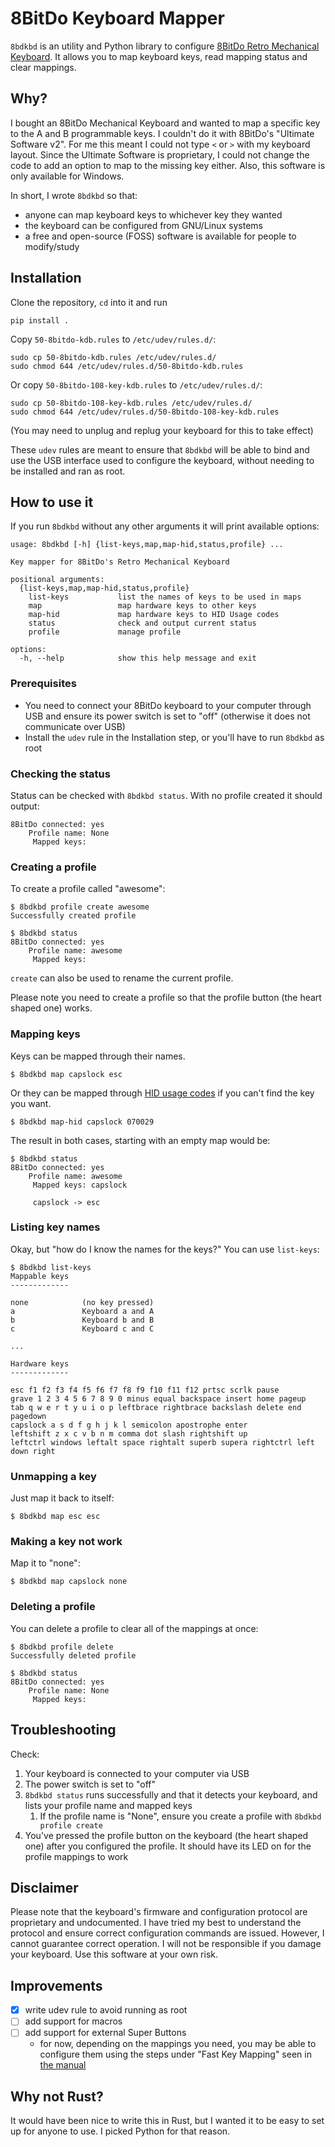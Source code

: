8BitDo Keyboard Mapper
======================

`8bdkbd` is an utility and Python library to configure [8BitDo Retro Mechanical Keyboard][8bitdo-kbd-product-page]. It allows you to map keyboard keys, read mapping status and clear mappings.

[8bitdo-kbd-product-page]: https://www.8bitdo.com/retro-mechanical-keyboard/


Why?
----

I bought an 8BitDo Mechanical Keyboard and wanted to map a specific key to the A and B programmable keys. I couldn't do it with 8BitDo's "Ultimate Software v2". For me this meant I could not type `<` or `>` with my keyboard layout. Since the Ultimate Software is proprietary, I could not change the code to add an option to map to the missing key either. Also, this software is only available for Windows.

In short, I wrote `8bdkbd` so that:
- anyone can map keyboard keys to whichever key they wanted
- the keyboard can be configured from GNU/Linux systems
- a free and open-source (FOSS) software is available for people to modify/study


Installation
------------

Clone the repository, `cd` into it and run

    pip install .

Copy `50-8bitdo-kdb.rules` to `/etc/udev/rules.d/`:

    sudo cp 50-8bitdo-kdb.rules /etc/udev/rules.d/
    sudo chmod 644 /etc/udev/rules.d/50-8bitdo-kdb.rules

Or copy `50-8bitdo-108-key-kdb.rules` to `/etc/udev/rules.d/`:

    sudo cp 50-8bitdo-108-key-kdb.rules /etc/udev/rules.d/
    sudo chmod 644 /etc/udev/rules.d/50-8bitdo-108-key-kdb.rules

(You may need to unplug and replug your keyboard for this to take effect)

These `udev` rules are meant to ensure that `8bdkbd` will be able to bind and use the USB interface used to configure the keyboard, without needing to be installed and ran as root.

How to use it
-------------

If you run `8bdkbd` without any other arguments it will print available options:

    usage: 8bdkbd [-h] {list-keys,map,map-hid,status,profile} ...

    Key mapper for 8BitDo's Retro Mechanical Keyboard

    positional arguments:
      {list-keys,map,map-hid,status,profile}
        list-keys           list the names of keys to be used in maps
        map                 map hardware keys to other keys
        map-hid             map hardware keys to HID Usage codes
        status              check and output current status
        profile             manage profile

    options:
      -h, --help            show this help message and exit


### Prerequisites

- You need to connect your 8BitDo keyboard to your computer through USB and ensure its power switch is set to "off" (otherwise it does not communicate over USB)
- Install the `udev` rule in the Installation step, or you'll have to run `8bdkbd` as root


### Checking the status

Status can be checked with `8bdkbd status`. With no profile created it should output:

    8BitDo connected: yes
        Profile name: None
         Mapped keys:


### Creating a profile

To create a profile called "awesome":

    $ 8bdkbd profile create awesome
    Successfully created profile

    $ 8bdkbd status
    8BitDo connected: yes
        Profile name: awesome
         Mapped keys:

`create` can also be used to rename the current profile.

Please note you need to create a profile so that the profile button (the heart shaped one) works.


### Mapping keys

Keys can be mapped through their names.

    $ 8bdkbd map capslock esc

Or they can be mapped through [HID usage codes][hid-usage-codes] if you can't find the key you want.

    $ 8bdkbd map-hid capslock 070029

The result in both cases, starting with an empty map would be:

    $ 8bdkbd status
    8BitDo connected: yes
        Profile name: awesome
         Mapped keys: capslock

         capslock -> esc


### Listing key names

Okay, but "how do I know the names for the keys?" You can use `list-keys`:

    $ 8bdkbd list-keys
    Mappable keys
    -------------

    none            (no key pressed)
    a               Keyboard a and A
    b               Keyboard b and B
    c               Keyboard c and C

    ...

    Hardware keys
    -------------

    esc f1 f2 f3 f4 f5 f6 f7 f8 f9 f10 f11 f12 prtsc scrlk pause
    grave 1 2 3 4 5 6 7 8 9 0 minus equal backspace insert home pageup
    tab q w e r t y u i o p leftbrace rightbrace backslash delete end pagedown
    capslock a s d f g h j k l semicolon apostrophe enter
    leftshift z x c v b n m comma dot slash rightshift up
    leftctrl windows leftalt space rightalt superb supera rightctrl left down right


### Unmapping a key

Just map it back to itself:

    $ 8bdkbd map esc esc


### Making a key not work

Map it to "none":

    $ 8bdkbd map capslock none


### Deleting a profile

You can delete a profile to clear all of the mappings at once:

    $ 8bdkbd profile delete
    Successfully deleted profile

    $ 8bdkbd status
    8BitDo connected: yes
        Profile name: None
         Mapped keys:


[hid-usage-codes]: https://www.usb.org/sites/default/files/hut1_5.pdf


Troubleshooting
---------------

Check:
1. Your keyboard is connected to your computer via USB
1. The power switch is set to "off"
1. `8bdkbd status` runs successfully and that it detects your keyboard, and lists your profile name and mapped keys
    1. If the profile name is "None", ensure you create a profile with `8bdkbd profile create`
1. You've pressed the profile button on the keyboard (the heart shaped one) after you configured the profile. It should have its LED on for the profile mappings to work


Disclaimer
----------

Please note that the keyboard's firmware and configuration protocol are proprietary and undocumented. I have tried my best to understand the protocol and ensure correct configuration commands are issued. However, I cannot guarantee correct operation. I will not be responsible if you damage your keyboard. Use this software at your own risk.


Improvements
------------

- [x] write udev rule to avoid running as root
- [ ] add support for macros
- [ ] add support for external Super Buttons
  - for now, depending on the mappings you need, you may be able to configure them using the steps under "Fast Key Mapping" seen in [the manual](https://download.8bitdo.com/Manual/PC-Peripherals/retro-mechanical-keyboard.pdf)


Why not Rust?
-------------

It would have been nice to write this in Rust, but I wanted it to be easy to set up for anyone to use. I picked Python for that reason.
